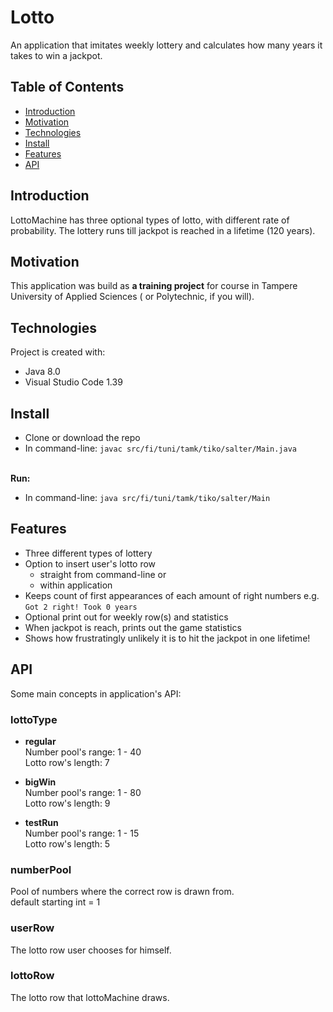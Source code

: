 # Lotto

An application that imitates weekly lottery and calculates how many years it takes to win a jackpot. 

## Table of Contents
* [Introduction](#introduction)
* [Motivation](#motivation)
* [Technologies](#technologies)
* [Install](#install)
* [Features](#features)
* [API](#api)

## Introduction
LottoMachine has three optional types of lotto, with different rate of probability. The lottery runs till jackpot is reached in a lifetime (120 years).

## Motivation
This application was build as __a training project__ for course in Tampere University of Applied Sciences ( or Polytechnic, if you will).

## Technologies
Project is created with:
* Java 8.0
* Visual Studio Code 1.39

## Install
* Clone or download the repo
* In command-line: `javac src/fi/tuni/tamk/tiko/salter/Main.java`

<br>__Run:__
* In command-line: `java src/fi/tuni/tamk/tiko/salter/Main`

## Features
* Three different types of lottery
* Option to insert user's lotto row 
  * straight from command-line or
  * within application
* Keeps count of first appearances of each amount of right numbers e.g. `Got 2 right! Took 0 years`
* Optional print out for weekly row(s) and statistics
* When jackpot is reach, prints out the game statistics
* Shows how frustratingly unlikely it is to hit the jackpot in one lifetime!

## API
Some main concepts in application's API:
### lottoType
* __regular__
<br>Number pool's range: 1 - 40
<br>Lotto row's length: 7

* __bigWin__
<br>Number pool's range: 1 - 80
<br>Lotto row's length: 9

* __testRun__
<br>Number pool's range: 1 - 15
<br>Lotto row's length: 5

### numberPool
Pool of numbers where the correct row is drawn from.
<br>default starting int = 1

### userRow
The lotto row user chooses for himself.

### lottoRow
The lotto row that lottoMachine draws.
